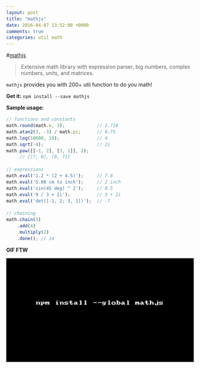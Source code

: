 ```yaml
---
layout: post
title: "mathjs"
date: 2016-04-07 13:52:08 +0000
comments: true
categories: util math
---
```


#[mathjs](https://www.npmjs.com/package/mathjs)
> Extensive math library with expression parser, big numbers, complex numbers, units, and matrices.

`mathjs` provides you with 200+ util function to do you math!

__Get it:__ `npm install --save mathjs`

__Sample usage:__

```js
// functions and constants
math.round(math.e, 3);            // 2.718
math.atan2(3, -3) / math.pi;      // 0.75
math.log(10000, 10);              // 4
math.sqrt(-4);                    // 2i
math.pow([[-1, 2], [3, 1]], 2);
     // [[7, 0], [0, 7]]

// expressions
math.eval('1.2 * (2 + 4.5)');     // 7.8
math.eval('5.08 cm to inch');     // 2 inch
math.eval('sin(45 deg) ^ 2');     // 0.5
math.eval('9 / 3 + 2i');          // 3 + 2i
math.eval('det([-1, 2; 3, 1])');  // -7

// chaining
math.chain(3)
    .add(4)
    .multiply(2)
    .done(); // 14
```

__GIF FTW__

![mathjs](/images/mathjs/mathjs.gif)

